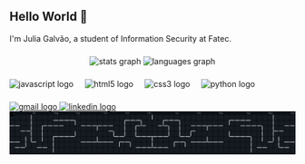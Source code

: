 <h2 align="left">Hello World 👋</h2>

<p align="left">
  I'm Julia Galvão, a student of Information Security at Fatec. <br>
</p>

###

<div align="center">
  <img src="https://github-readme-stats.vercel.app/api?username=julia-log&hide_title=false&hide_rank=false&show_icons=true&include_all_commits=true&count_private=true&disable_animations=false&theme=dracula&locale=en&hide_border=false" height="150" alt="stats graph" />
  <img src="https://github-readme-stats.vercel.app/api/top-langs?username=julia-log&locale=en&hide_title=false&layout=compact&card_width=320&langs_count=4&theme=dracula&hide_border=false" height="150" alt="languages graph" />
</div>

###

<div align="left">
  <img src="https://cdn.jsdelivr.net/gh/devicons/devicon/icons/javascript/javascript-original.svg" height="30" alt="javascript logo" />
  <img width="12" />
  <img src="https://cdn.jsdelivr.net/gh/devicons/devicon/icons/html5/html5-original.svg" height="30" alt="html5 logo" />
  <img width="12" />
  <img src="https://cdn.jsdelivr.net/gh/devicons/devicon/icons/css3/css3-original.svg" height="30" alt="css3 logo" />
  <img width="12" />
  <img src="https://cdn.jsdelivr.net/gh/devicons/devicon/icons/python/python-original.svg" height="30" alt="python logo" />
</div>

###

<div align="left">
  <a href="mailto:juliasgalvao18@gmail.com">
    <img src="https://img.shields.io/static/v1?message=Gmail&logo=gmail&label=&color=D14836&logoColor=white&labelColor=&style=for-the-badge" height="35" alt="gmail logo" />
  </a>
  <a href="https://www.linkedin.com/in/julia-galv%C3%A3o-b9924527b" target="_blank">
    <img src="https://img.shields.io/static/v1?message=LinkedIn&logo=linkedin&label=&color=0077B5&logoColor=white&labelColor=&style=for-the-badge" height="35" alt="linkedin logo" />
  </a>
</div>

<div align="center">
  <img src="https://raw.githubusercontent.com/julia-log/pacman-graph/02e98cc9b6a82884036f9fa917c80a1f89bd3d31/pacman-contributions.svg" alt="Pac-Man Contribution Graph" />
</div>





